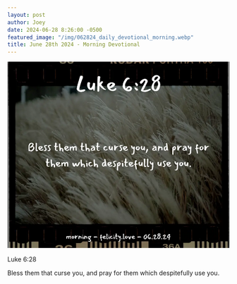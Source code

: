 ```yaml
---
layout: post
author: Joey
date: 2024-06-28 8:26:00 -0500
featured_image: "/img/062824_daily_devotional_morning.webp"
title: June 28th 2024 - Morning Devotional
---
```


[![June 28th 2024 - Morning Devotional](/img/062824_daily_devotional_morning.webp)](/img/062824_daily_devotional_morning.webp)

Luke 6:28

Bless them that curse you, and pray for them which despitefully use you.


<!-- <hr>

Please consider purchasing a mug to support the page by clicking the image below, thank you!

[![June 20th 2024 - Morning Devotional - Mug](/img/mugs/061124_morning_mug.webp)](https://www.joeybrinkman.com/shop) -->